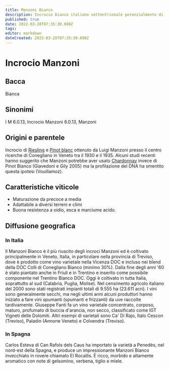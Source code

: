 ```yaml
---
title: Manzoni Bianco
description: Incrocio bianco italiano settentrionale potenzialmente di alta qualità che ha ereditato le qualità positive dei suoi genitori.
published: true
date: 2022-03-28T07:35:30.690Z
tags: 
editor: markdown
dateCreated: 2022-03-28T07:35:30.690Z
---
```


# Incrocio Manzoni

## Bacca
Bianca

## Sinonimi
I M 6.0.13, Incrocio Manzoni 6.0.13, Manzoni

## Origini e parentele
Incrocio di [Riesling](/vitigni/Italia/riesling-renano) e [Pinot blanc](/vitigni/Francia/pinot-blanc) ottenuto da Luigi Manzoni presso il centro ricerche di Conegliano in Veneto tra il 1930 e il 1935. Alcuni studi recenti hanno suggerito che Manzoni potrebbe aver usato [Chardonnay](/vitigni/Francia/chardonnay) invece di Pinot Bianco (Giavedoni e Gily 2005) ma la profilazione del DNA ha smentito questa ipotesi (Vouillamoz).

## Caratteristiche viticole

- Maturazione da precoce a media
- Adattabile a diversi terreni e climi
- Buona resistenza a oidio, esca e marciume acido.

## Diffusione geografica

### In Italia
Il Manzoni Bianco è il più riuscito degli incroci Manzoni ed è coltivato principalmente in Veneto, Italia, in particolare nella provincia di Treviso, dove è prodotto come vino varietale nella Vicenza DOC e incluso nei blend della DOC Colli di Conegliano Bianco (minimo 30%). Dalla fine degli anni '60 è stato piantato anche in Friuli e in Trentino e inserito come possibile componente nel Trentino Bianco DOC. Oggi è coltivato in tutta Italia, soprattutto al sud (Calabria, Puglia, Molise). Nel censimento agricolo italiano del 2000 sono stati registrati impianti totali di 9.555 ha (23.611 acri). I vini sono generalmente secchi, ma negli ultimi anni alcuni produttori hanno iniziato a fare vini spumanti (spumanti e frizzanti) da uve raccolte tardivamente. Giuseppe Fanti fa un vino varietale concentrato, corposo, maturo, profumato di buccia d'arancia, non secco, classificato come IGT Vigneti delle Dolomiti. Altri esempi di varietali sono Ca' Di Rajo, Italo Cescon (Treviso), Paladin (Annone Veneto) e Colvendra (Treviso).

### In Spagna
Carlos Esteva di Can Rafols dels Caus ha importato la varietà a Penedès, nel nord-est della Spagna, e produce un impressionante Manzoni Bianco invecchiato in rovere chiamato El Rocallis. È ricco, morbido e altamente aromatico con note di gelsomino, verbena, tiglio e miele.




